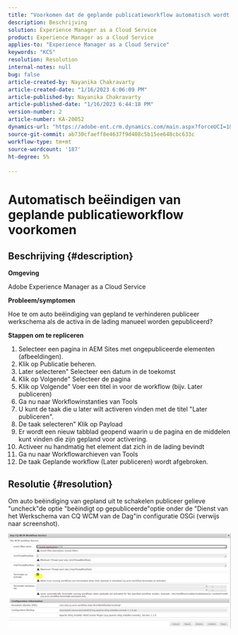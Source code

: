 ```yaml
---
title: "Voorkomen dat de geplande publicatieworkflow automatisch wordt beëindigd"
description: Beschrijving
solution: Experience Manager as a Cloud Service
product: Experience Manager as a Cloud Service
applies-to: "Experience Manager as a Cloud Service"
keywords: "KCS"
resolution: Resolution
internal-notes: null
bug: false
article-created-by: Nayanika Chakravarty
article-created-date: "1/16/2023 6:06:09 PM"
article-published-by: Nayanika Chakravarty
article-published-date: "1/16/2023 6:44:18 PM"
version-number: 2
article-number: KA-20052
dynamics-url: "https://adobe-ent.crm.dynamics.com/main.aspx?forceUCI=1&pagetype=entityrecord&etn=knowledgearticle&id=d9c58173-c895-ed11-aad1-6045bd006149"
source-git-commit: ab730cfaeff8e4637f9d408c5b15ee648cbc633c
workflow-type: tm+mt
source-wordcount: '187'
ht-degree: 5%

---
```


# Automatisch beëindigen van geplande publicatieworkflow voorkomen

## Beschrijving {#description}


<b>Omgeving</b>

Adobe Experience Manager as a Cloud Service

<b>Probleem/symptomen</b>

Hoe te om auto beëindiging van gepland te verhinderen publiceer werkschema als de activa in de lading manueel worden gepubliceerd?

<b>Stappen om te repliceren</b>

1. Selecteer een pagina in AEM Sites met ongepubliceerde elementen (afbeeldingen).
2. Klik op Publicatie beheren.
3. Later selecteren&quot; Selecteer een datum in de toekomst
4. Klik op Volgende&quot; Selecteer de pagina
5. Klik op Volgende&quot; Voer een titel in voor de workflow (bijv. Later publiceren)
6. Ga nu naar Workflowinstanties van Tools
7. U kunt de taak die u later wilt activeren vinden met de titel &quot;Later publiceren&quot;.
8. De taak selecteren&quot; Klik op Payload
9. Er wordt een nieuw tabblad geopend waarin u de pagina en de middelen kunt vinden die zijn gepland voor activering.
10. Activeer nu handmatig het element dat zich in de lading bevindt
11. Ga nu naar Workflowarchieven van Tools
12. De taak Geplande workflow (Later publiceren) wordt afgebroken.



## Resolutie {#resolution}


Om auto beëindiging van gepland uit te schakelen publiceer gelieve &quot;uncheck&quot;de optie &quot;beëindigt op gepubliceerde&quot;optie onder de &quot;Dienst van het Werkschema van CQ WCM van de Dag&quot;in configuratie OSGi (verwijs naar screenshot).

![](assets/d1e5b094-d901-ed11-82e4-00224809fe22.png)
